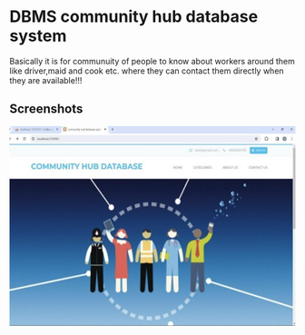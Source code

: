 
# DBMS community hub database system

Basically it is for communuity of people to know about workers around them like driver,maid and cook etc.
where they can contact them directly when they are available!!!


## Screenshots

![App Screenshot](https://github.com/Varshatm218/DBMS-Community-hub-database-system/blob/main/Picture1.jpg)


